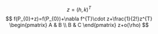$$
z=(h,k)^{T}
$$
$$
f(P_{0}+z)=f(P_{0})+\nabla f^{T}\cdot z+\frac{1}{2!}z^{T} \begin{pmatrix}
A & B \\
B & C
\end{pmatrix}
z+o(\rho)
$$
